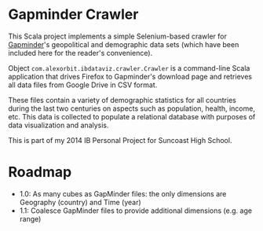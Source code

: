 # Gapminder Crawler

This Scala project implements a simple Selenium-based crawler for
[Gapminder](http://www.gapminder.org)'s geopolitical and demographic data sets
(which have been included here for the reader's convenience).

Object `com.alexorbit.ibdataviz.crawler.Crawler` is a command-line Scala application
that drives Firefox to Gapminder's download page and retrieves all data files from
Google Drive in CSV format.

These files contain a variety of demographic statistics for all countries during
the last two centuries on aspects such as population, health, income, etc.
This data is collected to populate a relational database with purposes of data
visualization and analysis.

This is part of my 2014 IB Personal Project for Suncoast High School.

# Roadmap #

- 1.0: As many cubes as GapMinder files: the only dimensions are Geography (country) and Time (year)
- 1.1: Coalesce GapMinder files to provide additional dimensions (e.g. age range)
 